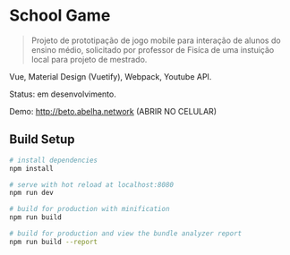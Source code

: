 # School Game

> Projeto de prototipação de jogo mobile para interação de alunos do ensino médio, solicitado por professor de Fisíca de uma instuição local para projeto de mestrado.

Vue, Material Design (Vuetify), Webpack, Youtube API.

Status: em desenvolvimento.

Demo: http://beto.abelha.network (ABRIR NO CELULAR)

## Build Setup

``` bash
# install dependencies
npm install

# serve with hot reload at localhost:8080
npm run dev

# build for production with minification
npm run build

# build for production and view the bundle analyzer report
npm run build --report
```
